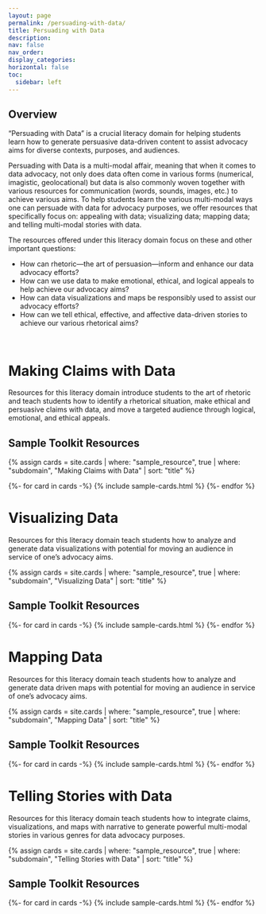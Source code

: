 ```yaml
---
layout: page
permalink: /persuading-with-data/
title: Persuading with Data
description:
nav: false
nav_order: 
display_categories:
horizontal: false
toc:
  sidebar: left
---
```


## Overview

“Persuading with Data” is a crucial literacy domain for helping students learn how to generate persuasive data-driven content to assist advocacy aims for diverse contexts, purposes, and audiences.

Persuading with Data is a multi-modal affair, meaning that when it comes to data advocacy, not only does data often come in various forms (numerical, imagistic, geolocational) but data is also commonly woven together with various resources for communication (words, sounds, images, etc.) to achieve various aims. To help students learn the various multi-modal ways one can persuade with data for advocacy purposes, we offer resources that specifically focus on: appealing with data; visualizing data; mapping data; and telling multi-modal stories with data.

The resources offered under this literacy domain focus on these and other important questions:

- How can rhetoric—the art of persuasion—inform and enhance our data advocacy efforts?
- How can we use data to make emotional, ethical, and logical appeals to help achieve our advocacy aims?
- How can data visualizations and maps be responsibly used to assist our advocacy efforts?
- How can we tell ethical, effective, and affective data-driven stories to achieve our various rhetorical aims?
<br>

<div class ="projects">
  <h1 class="category">Making Claims with Data</h1>
</div>

Resources for this literacy domain introduce students to the art of rhetoric and teach students how to identify a rhetorical situation, make ethical and persuasive claims with data, and move a targeted audience through logical, emotional, and ethical appeals. 

<div class ="projects">
  <h2 class="category">Sample Toolkit Resources</h2>
</div>

{% assign cards = site.cards | where: "sample_resource", true | where: "subdomain", "Making Claims with Data" | sort: "title" %}

<div class="grid-container">
    {%- for card in cards -%}
        {% include sample-cards.html %}
    {%- endfor %}
</div>

<div class ="projects">
  <h1 class="category">Visualizing Data</h1>
</div>

Resources for this literacy domain teach students how to analyze and generate data visualizations with potential for moving an audience in service of one’s advocacy aims. 

{% assign cards = site.cards | where: "sample_resource", true | where: "subdomain", "Visualizing Data" | sort: "title" %}

<div class ="projects">
  <h2 class="category">Sample Toolkit Resources</h2>
</div>

<div class="grid-container">
    {%- for card in cards -%}
        {% include sample-cards.html %}
    {%- endfor %}
</div>

<div class ="projects">
  <h1 class="category">Mapping Data</h1>
</div>

Resources for this literacy domain teach students how to analyze and generate data driven maps with potential for moving an audience in service of one’s advocacy aims. 

{% assign cards = site.cards | where: "sample_resource", true | where: "subdomain", "Mapping Data" | sort: "title" %}

<div class ="projects">
  <h2 class="category">Sample Toolkit Resources</h2>
</div>

<div class="grid-container">
    {%- for card in cards -%}
        {% include sample-cards.html %}
    {%- endfor %}
</div>

<div class ="projects">
  <h1 class="category">Telling Stories with Data</h1>
</div>

Resources for this literacy domain teach students how to integrate claims, visualizations, and maps with narrative to generate powerful multi-modal stories in various genres for data advocacy purposes.

{% assign cards = site.cards | where: "sample_resource", true | where: "subdomain", "Telling Stories with Data" | sort: "title" %}

<div class ="projects">
  <h2 class="category">Sample Toolkit Resources</h2>
</div>

<div class="grid-container">
    {%- for card in cards -%}
        {% include sample-cards.html %}
    {%- endfor %}
</div>


